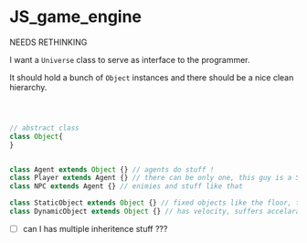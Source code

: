 # JS_game_engine

NEEDS RETHINKING


I want a `Universe` class to serve as interface to the programmer.

It should hold a bunch of `Object` instances and there should be a nice clean hierarchy.

```Javascript



// abstract class 
class Object{
}


class Agent extends Object {} // agents do stuff ! 
class Player extends Agent {} // there can be only one, this guy is a Singleton
class NPC extends Agent {} // enimies and stuff like that

class StaticObject extends Object {} // fixed objects like the floor, they move in the oppposite direction of the player
class DynamicObject extends Object {} // has velocity, suffers accelaration stuff like that

```

-[ ] can I has multiple inheritence stuff ??? 
